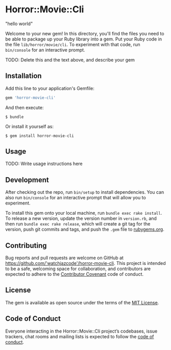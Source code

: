 # Horror::Movie::Cli

"hello world"

Welcome to your new gem! In this directory, you'll find the files you need to be able to package up your Ruby library into a gem. Put your Ruby code in the file `lib/horror/movie/cli`. To experiment with that code, run `bin/console` for an interactive prompt.

TODO: Delete this and the text above, and describe your gem

## Installation

Add this line to your application's Gemfile:

```ruby
gem 'horror-movie-cli'
```

And then execute:

    $ bundle

Or install it yourself as:

    $ gem install horror-movie-cli

## Usage

TODO: Write usage instructions here

## Development

After checking out the repo, run `bin/setup` to install dependencies. You can also run `bin/console` for an interactive prompt that will allow you to experiment.

To install this gem onto your local machine, run `bundle exec rake install`. To release a new version, update the version number in `version.rb`, and then run `bundle exec rake release`, which will create a git tag for the version, push git commits and tags, and push the `.gem` file to [rubygems.org](https://rubygems.org).

## Contributing

Bug reports and pull requests are welcome on GitHub at https://github.com/'watchjazcode'/horror-movie-cli. This project is intended to be a safe, welcoming space for collaboration, and contributors are expected to adhere to the [Contributor Covenant](http://contributor-covenant.org) code of conduct.

## License

The gem is available as open source under the terms of the [MIT License](https://opensource.org/licenses/MIT).

## Code of Conduct

Everyone interacting in the Horror::Movie::Cli project’s codebases, issue trackers, chat rooms and mailing lists is expected to follow the [code of conduct](https://github.com/'watchjazcode'/horror-movie-cli/blob/master/CODE_OF_CONDUCT.md).
